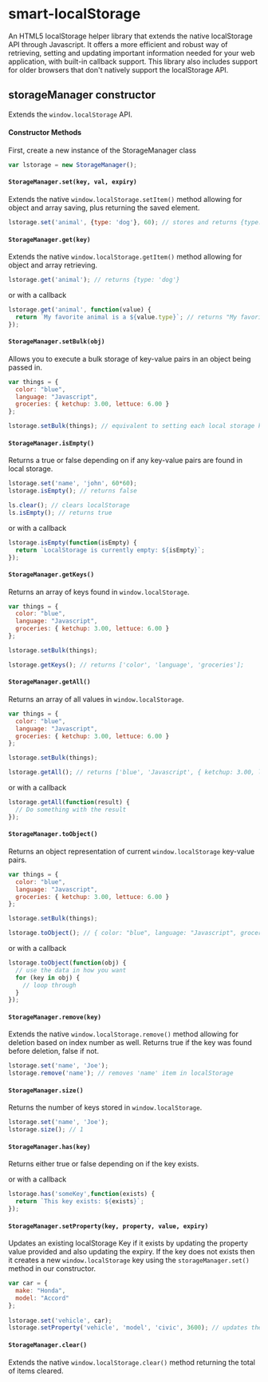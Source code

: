 # smart-localStorage

An HTML5 localStorage helper library that extends the native localStorage API through Javascript. It offers a more efficient and robust way of retrieving, setting and updating important information needed for your web application, with built-in callback support. This library also includes support for older browsers that don't natively support the localStorage API.


## storageManager constructor

Extends the `window.localStorage` API.

#### Constructor Methods

First, create a  new instance of the StorageManager class

```js
var lstorage = new StorageManager();
```

#### `StorageManager.set(key, val, expiry)`

Extends the native `window.localStorage.setItem()` method allowing for object and array saving, plus returning the saved element.

```js
lstorage.set('animal', {type: 'dog'}, 60); // stores and returns {type: 'dog'} (that expires in 60 seconds)
```

#### `StorageManager.get(key)`

Extends the native `window.localStorage.getItem()` method allowing for object and array retrieving.

```js
lstorage.get('animal'); // returns {type: 'dog'}
```
or with a callback
```js
lstorage.get('animal', function(value) {
  return `My favorite animal is a ${value.type}`; // returns "My favorite animal is a dog"
});
```

#### `StorageManager.setBulk(obj)`

Allows you to execute a bulk storage of key-value pairs in an object being passed in.

```js
var things = {
  color: "blue",
  language: "Javascript",
  groceries: { ketchup: 3.00, lettuce: 6.00 }
};

lstorage.setBulk(things); // equivalent to setting each local storage key to corresponding value individually
```

#### `StorageManager.isEmpty()`

Returns a true or false depending on if any key-value pairs are found in local storage.

```js
lstorage.set('name', 'john', 60*60);
lstorage.isEmpty(); // returns false

ls.clear(); // clears localStorage
ls.isEmpty(); // returns true
```
or with a callback
```js
lstorage.isEmpty(function(isEmpty) {
  return `LocalStorage is currently empty: ${isEmpty}`;
});
```

#### `StorageManager.getKeys()`

Returns an array of keys found in `window.localStorage`.

```js
var things = {
  color: "blue",
  language: "Javascript",
  groceries: { ketchup: 3.00, lettuce: 6.00 }
};

lstorage.setBulk(things);

lstorage.getKeys(); // returns ['color', 'language', 'groceries'];
```

#### `StorageManager.getAll()`

Returns an array of all values in `window.localStorage`.

```js
var things = {
  color: "blue",
  language: "Javascript",
  groceries: { ketchup: 3.00, lettuce: 6.00 }
};

lstorage.setBulk(things);

lstorage.getAll(); // returns ['blue', 'Javascript', { ketchup: 3.00, lettuce: 6.00 }];
```
or with a callback
```js
lstorage.getAll(function(result) {
  // Do something with the result
});
```

#### `StorageManager.toObject()`

Returns an object representation of current `window.localStorage` key-value pairs.

```js
var things = {
  color: "blue",
  language: "Javascript",
  groceries: { ketchup: 3.00, lettuce: 6.00 }
};

lstorage.setBulk(things);

lstorage.toObject(); // { color: "blue", language: "Javascript", groceries: { ketchup: 3.00, lettuce: 6.00 }}
```
or with a callback
```js
lstorage.toObject(function(obj) {
  // use the data in how you want
  for (key in obj) {
    // loop through
  }
});
```

#### `StorageManager.remove(key)`

Extends the native `window.localStorage.remove()` method allowing for deletion based on index number as well. Returns true if the key was found before deletion, false if not.

```js
lstorage.set('name', 'Joe');
lstorage.remove('name'); // removes 'name' item in localStorage
```

#### `StorageManager.size()`

Returns the number of keys stored in `window.localStorage`.

```js
lstorage.set('name', 'Joe');
lstorage.size(); // 1
```

#### `StorageManager.has(key)`

Returns either true or false depending on if the key exists.

or with a callback
```js
lstorage.has('someKey',function(exists) {
  return `This key exists: ${exists}`;
});
```

#### `StorageManager.setProperty(key, property, value, expiry)`

Updates an existing localStorage Key if it exists by updating the property value provided and also updating the expiry. If the key does not exists then it creates a new `window.localStorage` key using the `storageManager.set()` method in our constructor.

```js
var car = {
  make: "Honda",
  model: "Accord"
};
  
lstorage.set('vehicle', car);
lstorage.setProperty('vehicle', 'model', 'civic', 3600); // updates the 'vehicle' key-value object from a model of Accord to Civic
```

#### `StorageManager.clear()`

Extends the native `window.localStorage.clear()` method returning the total of items cleared.
